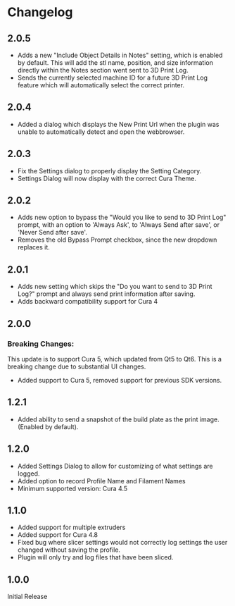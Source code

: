 # Changelog

## 2.0.5

- Adds a new "Include Object Details in Notes" setting, which is enabled by default. This will add the stl name, position, and size information directly within the Notes section went sent to 3D Print Log.
- Sends the currently selected machine ID for a future 3D Print Log feature which will automatically select the correct printer.

## 2.0.4

- Added a dialog which displays the New Print Url when the plugin was unable to automatically detect and open the webbrowser.

## 2.0.3

- Fix the Settings dialog to properly display the Setting Category.
- Settings Dialog will now display with the correct Cura Theme.

## 2.0.2

- Adds new option to bypass the "Would you like to send to 3D Print Log" prompt, with an option to 'Always Ask', to 'Always Send after save', or 'Never Send after save'.
- Removes the old Bypass Prompt checkbox, since the new dropdown replaces it.

## 2.0.1

- Adds new setting which skips the "Do you want to send to 3D Print Log?" prompt and always send print information after saving.
- Adds backward compatibility support for Cura 4

## 2.0.0

### Breaking Changes:

This update is to support Cura 5, which updated from Qt5 to Qt6. This is a breaking change due to substantial UI changes.

- Added support to Cura 5, removed support for previous SDK versions.

## 1.2.1

- Added ability to send a snapshot of the build plate as the print image. (Enabled by default).

## 1.2.0

- Added Settings Dialog to allow for customizing of what settings are logged.
- Added option to record Profile Name and Filament Names
- Minimum supported version: Cura 4.5

## 1.1.0

- Added support for multiple extruders
- Added support for Cura 4.8
- Fixed bug where slicer settings would not correctly log settings the user changed without saving the profile.
- Plugin will only try and log files that have been sliced.

## 1.0.0

Initial Release

